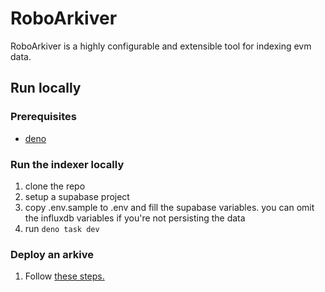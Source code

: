 # RoboArkiver

RoboArkiver is a highly configurable and extensible tool for indexing evm data.

## Run locally

### Prerequisites
* [deno](https://deno.land/)

### Run the indexer locally
1. clone the repo
2. setup a supabase project
3. copy .env.sample to .env and fill the supabase variables. you can omit the influxdb variables if you're not persisting the data
4. run `deno task dev`

### Deploy an arkive
1. Follow [these steps.](https://github.com/RoboVault/telegraf-indexer/tree/arkive)